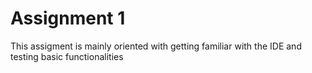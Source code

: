 # Assignment 1

This assigment is mainly oriented with getting familiar with the IDE and testing basic functionalities
 
